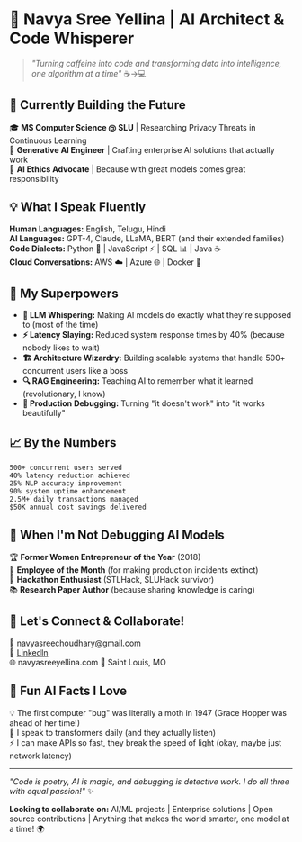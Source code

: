 # 🤖 Navya Sree Yellina | AI Architect & Code Whisperer

> *"Turning caffeine into code and transforming data into intelligence, one algorithm at a time"* ☕️→💻

## 🚀 Currently Building the Future
🎓 **MS Computer Science @ SLU** | Researching Privacy Threats in Continuous Learning  
💼 **Generative AI Engineer** | Crafting enterprise AI solutions that actually work  
🔬 **AI Ethics Advocate** | Because with great models comes great responsibility  

## 💡 What I Speak Fluently
**Human Languages:** English, Telugu, Hindi  
**AI Languages:** GPT-4, Claude, LLaMA, BERT (and their extended families)  
**Code Dialects:** Python 🐍 | JavaScript ⚡ | SQL 📊 | Java ☕  
**Cloud Conversations:** AWS ☁️ | Azure 🌐 | Docker 🐳  

## 🎯 My Superpowers
- **🧠 LLM Whispering:** Making AI models do exactly what they're supposed to (most of the time)
- **⚡ Latency Slaying:** Reduced system response times by 40% (because nobody likes to wait)  
- **🏗️ Architecture Wizardry:** Building scalable systems that handle 500+ concurrent users like a boss  
- **🔍 RAG Engineering:** Teaching AI to remember what it learned (revolutionary, I know)  
- **🚀 Production Debugging:** Turning "it doesn't work" into "it works beautifully"

## 📈 By the Numbers
```
500+ concurrent users served
40% latency reduction achieved  
25% NLP accuracy improvement
90% system uptime enhancement
2.5M+ daily transactions managed
$50K annual cost savings delivered
```

## 🎨 When I'm Not Debugging AI Models
🏆 **Former Women Entrepreneur of the Year** (2018)  
🏅 **Employee of the Month** (for making production incidents extinct)  
🎯 **Hackathon Enthusiast** (STLHack, SLUHack survivor)  
📚 **Research Paper Author** (because sharing knowledge is caring)  

## 🤝 Let's Connect & Collaborate!
📧  navyasreechoudhary@gmail.com  
🔗 [LinkedIn](https://www.linkedin.com/in/navya-sree-yellina/)  
🌐 navyasreeyellina.com 
📍 Saint Louis, MO   

## 🌟 Fun AI Facts I Love
💡 The first computer "bug" was literally a moth in 1947 (Grace Hopper was ahead of her time!)  
🤖 I speak to transformers daily (and they actually listen)  
⚡ I can make APIs so fast, they break the speed of light (okay, maybe just network latency)  

---
*"Code is poetry, AI is magic, and debugging is detective work. I do all three with equal passion!"* ✨

**Looking to collaborate on:** AI/ML projects | Enterprise solutions | Open source contributions | Anything that makes the world smarter, one model at a time! 🌍
